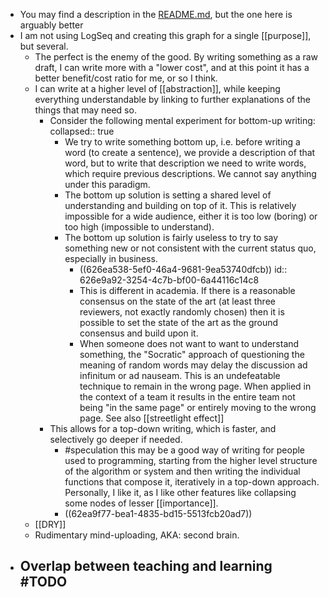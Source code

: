 - You may find a description in the [README.md](https://github.com/jmora/mindgraph/blob/main/README.md), but the one here is arguably better
- I am not using LogSeq and creating this graph for a single [[purpose]], but several.
	- The perfect is the enemy of the good. By writing something as a raw draft, I can write more with a "lower cost", and at this point it has a better benefit/cost ratio for me, or so I think.
	- I can write at a higher level of [[abstraction]], while keeping everything understandable by linking to further explanations of the things that may need so.
		- Consider the following mental experiment for bottom-up writing:
		  collapsed:: true
			- We try to write something bottom up, i.e. before writing a word (to create a sentence), we provide a description of that word, but to write that description we need to write words, which require previous descriptions. We cannot say anything under this paradigm.
			- The bottom up solution is setting a shared level of understanding and building on top of it. This is relatively impossible for a wide audience, either it is too low (boring) or too high (impossible to understand).
			- The bottom up solution is fairly useless to try to say something new or not consistent with the current status quo, especially in business.
				- ((626ea538-5ef0-46a4-9681-9ea53740dfcb))
				  id:: 626e9a92-3254-4c7b-bf00-6a44116c14c8
				- This is different in academia. If there is a reasonable consensus on the state of the art (at least three reviewers, not exactly randomly chosen) then it is possible to set the state of the art as the ground consensus and build upon it.
				- When someone does not want to want to understand something, the "Socratic" approach of questioning the meaning of random words may delay the discussion ad infinitum or ad nauseam. This is an undefeatable technique to remain in the wrong page. When applied in the context of a team it results in the entire team not being "in the same page" or entirely moving to the wrong page. See also [[streetlight effect]]
		- This allows for a top-down writing, which is faster, and selectively go deeper if needed.
			- #speculation this may be a good way of writing for people used to programming, starting from the higher level structure of the algorithm or system and then writing the individual functions that compose it, iteratively in a top-down approach. Personally, I like it, as I like other features like collapsing some nodes of lesser [[importance]].
			- ((62ea9f77-bea1-4835-bd15-5513fcb20ad7))
	- [[DRY]]
	- Rudimentary mind-uploading, AKA: second brain.
- Overlap between teaching and learning #TODO
	-